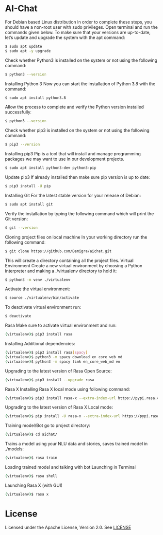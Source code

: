 # AI-Chat

For Debian based Linux distribution
In order to complete these steps, you should have a non-root user with sudo privileges.
Open terminal and run the commands given below.
To make sure that your versions are up-to-date, let’s update and upgrade the system with the apt command:
```bash
$ sudo apt update
$ sudo apt -y upgrade
```
Check whether Python3 is installed on the system or not using the following command:
```bash
$ python3 --version
```
Installing Python 3
Now you can start the installation of Python 3.8 with the command:
```bash
$ sudo apt install python3.8
```
Allow the process to complete and verify the Python version installed successfully:
```bash
$ python3 --version
```

Check whether pip3 is installed on the system or not using the following command:
```bash
$ pip3 --version
```
Installing pip3
Pip is a tool that will install and manage programming packages we may want to use in our development projects.
```bash
$ sudo apt install python3-dev python3-pip
```
Update pip3
If already installed then make sure pip version is up to date:
```bash
$ pip3 install -U pip
```
Installing Git
For the latest stable version for your release of Debian:
```bash
$ sudo apt install git
```
Verify the installation by typing the following command which will print the Git version:
```bash
$ git --version
```
Cloning project files on local machine
In your working directory run the following command:
```bash
$ git clone https://github.com/Demigra/aichat.git
```
This will create a directory containing all the project files.
Virtual Environment
Create a new virtual environment by choosing a Python interpreter and making a ./virtualenv directory to hold it:
```bash
$ python3 -m venv ./virtualenv
```
Activate the virtual environment:
```bash
$ source ./virtualenv/bin/activate
```
To deactivate virtual environment run:
```bash
$ deactivate
```
Rasa
Make sure to activate virtual environment and run:
```bash
(virtualenv)$ pip3 install rasa
```
Installing Additional dependencies:
```bash
(virtualenv)$ pip3 install rasa[spacy]
(virtualenv)$ python3 -m spacy download en_core_web_md
(virtualenv)$ python3 -m spacy link en_core_web_md en
```
Upgrading to the latest version of Rasa Open Source:
```bash
(virtualenv)$ pip3 install --upgrade rasa
```
Rasa X
Installing Rasa X local mode using following command:
```bash
(virtualenv)$ pip3 install rasa-x --extra-index-url https://pypi.rasa.com/simple
```
Upgrading to the latest version of Rasa X Local mode:
```bash
(virtualenv)$ pip install -U rasa-x --extra-index-url https://pypi.rasa.com/simple
```
Training model/Bot
go to project directory:
```bash
(virtualenv)$ cd aichat/
```
Trains a model using your NLU data and stories, saves trained model in ./models:
```bash
(virtualenv)$ rasa train
```
Loading trained model and talking with bot
Launching in Terminal
```bash
(virtualenv)$ rasa shell
```
Launching Rasa X (with GUI) 
```bash
(virtualenv)$ rasa x
```

# License
Licensed under the Apache License, Version 2.0. See [LICENSE](LICENSE.txt)
